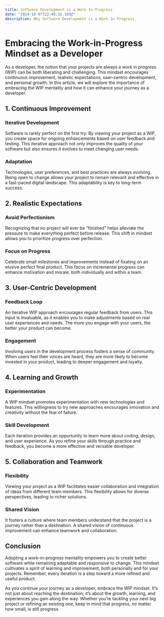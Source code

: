 ```yaml
---
title: Software Development is a Work In Progress
date: "2024-10-07T22:40:32.169Z"
description: Why Software Development is a Work In Progress.
---
```


# Embracing the Work-in-Progress Mindset as a Developer

As a developer, the notion that your projects are always a work in progress (WIP) can be both liberating and challenging. This mindset encourages continuous improvement, realistic expectations, user-centric development, and personal growth. In this article, we will explore the importance of embracing the WIP mentality and how it can enhance your journey as a developer.

## 1. Continuous Improvement

### Iterative Development
Software is rarely perfect on the first try. By viewing your project as a WIP, you create space for ongoing enhancements based on user feedback and testing. This iterative approach not only improves the quality of your software but also ensures it evolves to meet changing user needs.

### Adaptation
Technologies, user preferences, and best practices are always evolving. Being open to change allows your project to remain relevant and effective in a fast-paced digital landscape. This adaptability is key to long-term success.

## 2. Realistic Expectations

### Avoid Perfectionism
Recognizing that no project will ever be "finished" helps alleviate the pressure to make everything perfect before release. This shift in mindset allows you to prioritize progress over perfection.

### Focus on Progress
Celebrate small milestones and improvements instead of fixating on an elusive perfect final product. This focus on incremental progress can enhance motivation and morale, both individually and within a team.

## 3. User-Centric Development

### Feedback Loop
An iterative WIP approach encourages regular feedback from users. This input is invaluable, as it enables you to make adjustments based on real user experiences and needs. The more you engage with your users, the better your product can become.

### Engagement
Involving users in the development process fosters a sense of community. When users feel their voices are heard, they are more likely to become invested in your product, leading to deeper engagement and loyalty.

## 4. Learning and Growth

### Experimentation
A WIP mindset promotes experimentation with new technologies and features. This willingness to try new approaches encourages innovation and creativity without the fear of failure.

### Skill Development
Each iteration provides an opportunity to learn more about coding, design, and user experience. As you refine your skills through practice and feedback, you become a more effective and versatile developer.

## 5. Collaboration and Teamwork

### Flexibility
Viewing your project as a WIP facilitates easier collaboration and integration of ideas from different team members. This flexibility allows for diverse perspectives, leading to richer solutions.

### Shared Vision
It fosters a culture where team members understand that the project is a journey rather than a destination. A shared vision of continuous improvement can enhance teamwork and collaboration.

## Conclusion

Adopting a work-in-progress mentality empowers you to create better software while remaining adaptable and responsive to change. This mindset cultivates a spirit of learning and improvement, both personally and for your projects. Remember, every iteration is a step toward a more refined and useful product.

As you continue your journey as a developer, embrace the WIP mindset. It’s not just about reaching the destination; it’s about the growth, learning, and experiences you gain along the way. Whether you’re tackling your next big project or refining an existing one, keep in mind that progress, no matter how small, is still progress.